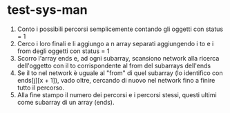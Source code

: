 # test-sys-man

1. Conto i possibili percorsi semplicemente contando gli oggetti con status = 1
2. Cerco i loro finali e li aggiungo a n array separati aggiungendo i to e i from degli oggetti con status = 1
3. Scorro l'array ends e, ad ogni subarray, scansiono network alla ricerca dell'oggetto con il to corrispondente al from del subarrays dell'ends
4. Se il to nel network è uguale al "from" di quel subarray (lo identifico con ends[j][x + 1]), vado oltre, cercando di nuovo nel network fino a finire tutto il percorso.
5. Alla fine stampo il numero dei percorsi e i percorsi stessi, questi ultimi come subarray di un array (ends).
